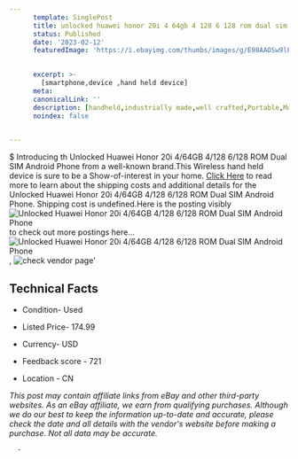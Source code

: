```yaml
---
      template: SinglePost
      title: unlocked huawei honor 20i 4 64gb 4 128 6 128 rom dual sim android phone
      status: Published
      date: '2023-02-12'
      featuredImage: 'https://i.ebayimg.com/thumbs/images/g/E98AAOSw9lFhuFy9/s-l225.jpg'
       

      excerpt: >-
        [smartphone,device ,hand held device]
      meta:
      canonicalLink: ''
      description: [handheld,industrially made,well crafted,Portable,Mobile,Compact,Convenient,Lightweight,Maneuverable,Man-portable,Miniature,Carriable,Hand-held,Light,Holdable,Transportable,Mobile device,Pocket-sized,On-the-go,Wireless,Cordless,Compact size,Convenient size, smartphone,device ,hand held device]
      noindex: false
      

---
```

$
      Introducing th Unlocked Huawei Honor 20i 4/64GB 4/128 6/128 ROM Dual SIM Android Phone from a well-known brand.This Wireless hand held device is sure to be a Show-of-interest in your home. [Click Here](https://www.ebay.com/itm/275232134180?hash=item40151d1424%3Ag%3AE98AAOSw9lFhuFy9&mkevt=1&mkcid=1&mkrid=711-53200-19255-0&campid=%253CePNCampaignId%253E&customid=%253CreferenceId%253E&toolid=10049) to read more to learn about the shipping costs and additional details for the Unlocked Huawei Honor 20i 4/64GB 4/128 6/128 ROM Dual SIM Android Phone. Shipping cost is undefined.Here is the posting visibly ![Unlocked Huawei Honor 20i 4/64GB 4/128 6/128 ROM Dual SIM Android Phone](https://i.ebayimg.com/thumbs/images/g/E98AAOSw9lFhuFy9/s-l225.jpg) to check out more postings here... ![Unlocked Huawei Honor 20i 4/64GB 4/128 6/128 ROM Dual SIM Android Phone](https://i.ebayimg.com/images/g/E98AAOSw9lFhuFy9/s-l1200.jpg), ![check vendor page](https://origin-galleryplus.ebayimg.com/ws/web/275232134180_2_0_1/225x225.jpg,https://origin-galleryplus.ebayimg.com/ws/web/275232134180_3_0_1/225x225.jpg,https://origin-galleryplus.ebayimg.com/ws/web/275232134180_4_0_1/225x225.jpg)'

      

 ## Technical Facts 



     
      

 - Condition- Used 


      

 - Listed Price- 174.99 


      

 - Currency- USD 


      

 - Feedback score - 721 


      

 - Location - CN 


      
      

 *_This post may contain affiliate links from eBay and other third-party websites. As an eBay affiliate, we earn from qualifying purchases. Although we do our best to keep the information up-to-date and accurate, please check the date and all details with the vendor's website before making a purchase. Not all data may be accurate._*




      -
